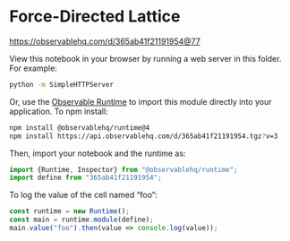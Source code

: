 # Force-Directed Lattice

https://observablehq.com/d/365ab41f21191954@77

View this notebook in your browser by running a web server in this folder. For
example:

~~~sh
python -m SimpleHTTPServer
~~~

Or, use the [Observable Runtime](https://github.com/observablehq/runtime) to
import this module directly into your application. To npm install:

~~~sh
npm install @observablehq/runtime@4
npm install https://api.observablehq.com/d/365ab41f21191954.tgz?v=3
~~~

Then, import your notebook and the runtime as:

~~~js
import {Runtime, Inspector} from "@observablehq/runtime";
import define from "365ab41f21191954";
~~~

To log the value of the cell named “foo”:

~~~js
const runtime = new Runtime();
const main = runtime.module(define);
main.value("foo").then(value => console.log(value));
~~~
